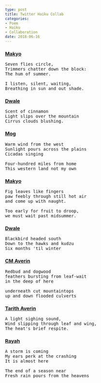 ```yaml
---
type: post
title: Twitter Haiku Collab
categories:
- Poem
- Haiku
- Collaboration
date: 2018-06-16
---
```


### [Makyo](https://twitter.com/makyo_writes/status/1008078803225042945)

<pre class="verse">
Seven flies circle,
Trimmers chatter down the block:
The hum of summer.

I listen, silent, waiting,
Breathing in sun and out shade.
</pre>

### [Dwale](https://twitter.com/ThornAppleCider/status/1008368609683369984)

<pre class="verse">
Scent of cinnamon
Light slips over the mountain
Cirrus clouds blushing.
</pre>

### [Mog](https://twitter.com/Mog_K_Moogle/status/1008434362256371718)

<pre class="verse">
Warm wind from the west
Sunlight pours across the plains
Cicadas singing

Four-hundred miles from home
This western land not my own
</pre>

### [Makyo](https://twitter.com/makyo_writes/status/1009131881021837312)

<pre class="verse">
Fig leaves like fingers
paw feebly through still hot air
and come up with naught.

Too early for fruit to droop,
we must wait past midsummer.
</pre>

### [Dwale](https://twitter.com/ThornAppleCider/status/1009137826250625029)

<pre class="verse">
Blackbird headed south
Down to the hawks and kudzu
Six months 'til winter
</pre>

### [CM Averin](https://twitter.com/averincm/status/1009307822738161664)

<pre class="verse">
Redbud and dogwood
feathers bursting from leaf-wait
in the deep of here

underneath cut mountaintops
up and down flooded culverts
</pre>

### [Tarith Averin](https://twitter.com/tarithaverin/status/1009877999217307653)

<pre class="verse">
A light sighing sound,
Wind slipping through leaf and wing,
The heat's brief respite.
</pre>

### [Rayah](https://twitter.com/Rayahbunny/status/1009879693372411907)

<pre class="verse">
A storm is coming
My ears perk at the crashing
It is almost here

The end of a season near
Fresh rain pours from the heavens
</pre>
